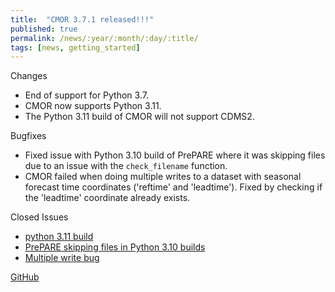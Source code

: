 ```yaml
---
title:  "CMOR 3.7.1 released!!!"
published: true
permalink: /news/:year/:month/:day/:title/
tags: [news, getting_started]
---
```


Changes
* End of support for Python 3.7.
* CMOR now supports Python 3.11.
* The Python 3.11 build of CMOR will not support CDMS2.

Bugfixes
* Fixed issue with Python 3.10 build of PrePARE where it was skipping files due to an issue with the `check_filename` function.
* CMOR failed when doing multiple writes to a dataset with seasonal forecast time coordinates ('reftime' and 'leadtime').  Fixed by checking if the 'leadtime' coordinate already exists.

Closed Issues
* [python 3.11 build](https://github.com/PCMDI/cmor/issues/669)
* [PrePARE skipping files in Python 3.10 builds](https://github.com/PCMDI/cmor/issues/670)
* [Multiple write bug](https://github.com/PCMDI/cmor/pull/680)

[GitHub](https://github.com/PCMDI/cmor/releases/tag/3.7.1)
